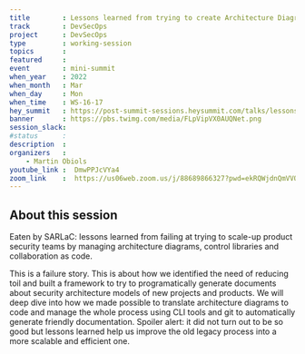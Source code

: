```yaml
---
title        : Lessons learned from trying to create Architecture Diagrams As Code
track        : DevSecOps
project      : DevSecOps
type         : working-session
topics       :
featured     :
event        : mini-summit
when_year    : 2022
when_month   : Mar
when_day     : Mon
when_time    : WS-16-17
hey_summit   : https://post-summit-sessions.heysummit.com/talks/lessons-learned-from-trying-to-create-architecture-diagrams-as-code
banner       : https://pbs.twimg.com/media/FLpVipVX0AUQNet.png
session_slack:
#status      : 
description  :
organizers   :
    - Martin Obiols        
youtube_link :  DmwPPJcVYa4
zoom_link    :  https://us06web.zoom.us/j/88689866327?pwd=ekRQWjdnQmVVODR0SDZRbHl4c3BCQT09
---
```


## About this session

Eaten by SARLaC: lessons learned from failing at trying to scale-up product security teams by managing architecture diagrams, control libraries and collaboration as code.

This is a failure story. This is about how we identified the need of reducing toil and built a framework to try to programatically generate documents about security architecture models of new projects and products. We will deep dive into how we made possible to translate architecture diagrams to code and manage the whole process using CLI tools and git to automatically generate friendly documentation. Spoiler alert: it did not turn out to be so good but lessons learned help us improve the old legacy process into a more scalable and efficient one.

